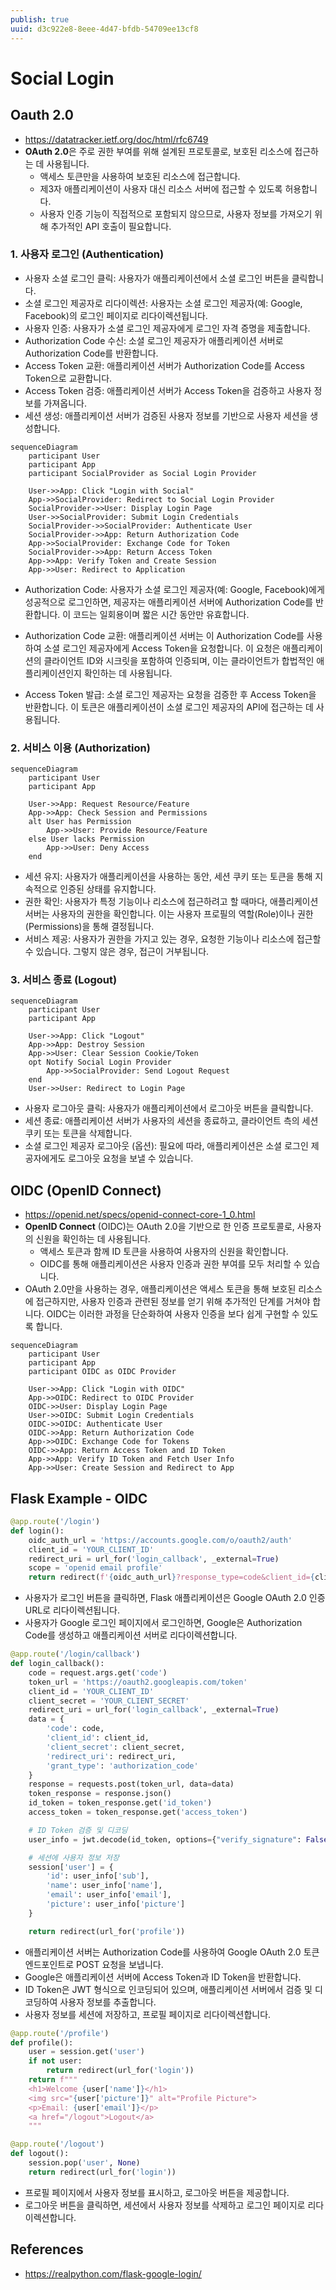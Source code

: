 ```yaml
---
publish: true
uuid: d3c922e8-8eee-4d47-bfdb-54709ee13cf8
---
```


# Social Login

## Oauth 2.0

- <https://datatracker.ietf.org/doc/html/rfc6749>
- **OAuth 2.0**은 주로 권한 부여를 위해 설계된 프로토콜로, 보호된 리소스에 접근하는 데 사용됩니다.
    - 액세스 토큰만을 사용하여 보호된 리소스에 접근합니다.
    - 제3자 애플리케이션이 사용자 대신 리소스 서버에 접근할 수 있도록 허용합니다.
    - 사용자 인증 기능이 직접적으로 포함되지 않으므로, 사용자 정보를 가져오기 위해 추가적인 API 호출이 필요합니다.

### 1. 사용자 로그인 (Authentication)

- 사용자 소셜 로그인 클릭: 사용자가 애플리케이션에서 소셜 로그인 버튼을 클릭합니다.
- 소셜 로그인 제공자로 리다이렉션: 사용자는 소셜 로그인 제공자(예: Google, Facebook)의 로그인 페이지로 리다이렉션됩니다.
- 사용자 인증: 사용자가 소셜 로그인 제공자에게 로그인 자격 증명을 제출합니다.
- Authorization Code 수신: 소셜 로그인 제공자가 애플리케이션 서버로 Authorization Code를 반환합니다.
- Access Token 교환: 애플리케이션 서버가 Authorization Code를 Access Token으로 교환합니다.
- Access Token 검증: 애플리케이션 서버가 Access Token을 검증하고 사용자 정보를 가져옵니다.
- 세션 생성: 애플리케이션 서버가 검증된 사용자 정보를 기반으로 사용자 세션을 생성합니다.

```mermaid
sequenceDiagram
    participant User
    participant App
    participant SocialProvider as Social Login Provider

    User->>App: Click "Login with Social"
    App->>SocialProvider: Redirect to Social Login Provider
    SocialProvider->>User: Display Login Page
    User->>SocialProvider: Submit Login Credentials
    SocialProvider->>SocialProvider: Authenticate User
    SocialProvider->>App: Return Authorization Code
    App->>SocialProvider: Exchange Code for Token
    SocialProvider->>App: Return Access Token
    App->>App: Verify Token and Create Session
    App->>User: Redirect to Application
```

- Authorization Code: 사용자가 소셜 로그인 제공자(예: Google, Facebook)에게 성공적으로 로그인하면, 제공자는 애플리케이션 서버에 Authorization Code를 반환합니다. 이 코드는 일회용이며 짧은 시간 동안만 유효합니다.

- Authorization Code 교환: 애플리케이션 서버는 이 Authorization Code를 사용하여 소셜 로그인 제공자에게 Access Token을 요청합니다. 이 요청은 애플리케이션의 클라이언트 ID와 시크릿을 포함하여 인증되며, 이는 클라이언트가 합법적인 애플리케이션인지 확인하는 데 사용됩니다.

- Access Token 발급: 소셜 로그인 제공자는 요청을 검증한 후 Access Token을 반환합니다. 이 토큰은 애플리케이션이 소셜 로그인 제공자의 API에 접근하는 데 사용됩니다.

### 2. 서비스 이용 (Authorization)

```mermaid
sequenceDiagram
    participant User
    participant App

    User->>App: Request Resource/Feature
    App->>App: Check Session and Permissions
    alt User has Permission
        App->>User: Provide Resource/Feature
    else User lacks Permission
        App->>User: Deny Access
    end
```

- 세션 유지: 사용자가 애플리케이션을 사용하는 동안, 세션 쿠키 또는 토큰을 통해 지속적으로 인증된 상태를 유지합니다.
- 권한 확인: 사용자가 특정 기능이나 리소스에 접근하려고 할 때마다, 애플리케이션 서버는 사용자의 권한을 확인합니다. 이는 사용자 프로필의 역할(Role)이나 권한(Permissions)을 통해 결정됩니다.
- 서비스 제공: 사용자가 권한을 가지고 있는 경우, 요청한 기능이나 리소스에 접근할 수 있습니다. 그렇지 않은 경우, 접근이 거부됩니다.

### 3. 서비스 종료 (Logout)

```mermaid
sequenceDiagram
    participant User
    participant App

    User->>App: Click "Logout"
    App->>App: Destroy Session
    App->>User: Clear Session Cookie/Token
    opt Notify Social Login Provider
        App->>SocialProvider: Send Logout Request
    end
    User->>User: Redirect to Login Page
```

- 사용자 로그아웃 클릭: 사용자가 애플리케이션에서 로그아웃 버튼을 클릭합니다.
- 세션 종료: 애플리케이션 서버가 사용자의 세션을 종료하고, 클라이언트 측의 세션 쿠키 또는 토큰을 삭제합니다.
- 소셜 로그인 제공자 로그아웃 (옵션): 필요에 따라, 애플리케이션은 소셜 로그인 제공자에게도 로그아웃 요청을 보낼 수 있습니다.

## OIDC (OpenID Connect)

- <https://openid.net/specs/openid-connect-core-1_0.html>
- **OpenID Connect** (OIDC)는 OAuth 2.0을 기반으로 한 인증 프로토콜로, 사용자의 신원을 확인하는 데 사용됩니다.
    - 액세스 토큰과 함께 ID 토큰을 사용하여 사용자의 신원을 확인합니다.
    - OIDC를 통해 애플리케이션은 사용자 인증과 권한 부여를 모두 처리할 수 있습니다.
- OAuth 2.0만을 사용하는 경우, 애플리케이션은 액세스 토큰을 통해 보호된 리소스에 접근하지만, 사용자 인증과 관련된 정보를 얻기 위해 추가적인 단계를 거쳐야 합니다. OIDC는 이러한 과정을 단순화하여 사용자 인증을 보다 쉽게 구현할 수 있도록 합니다.

```mermaid
sequenceDiagram
    participant User
    participant App
    participant OIDC as OIDC Provider

    User->>App: Click "Login with OIDC"
    App->>OIDC: Redirect to OIDC Provider
    OIDC->>User: Display Login Page
    User->>OIDC: Submit Login Credentials
    OIDC->>OIDC: Authenticate User
    OIDC->>App: Return Authorization Code
    App->>OIDC: Exchange Code for Tokens
    OIDC->>App: Return Access Token and ID Token
    App->>App: Verify ID Token and Fetch User Info
    App->>User: Create Session and Redirect to App
```

## Flask Example - OIDC

```python
@app.route('/login')
def login():
    oidc_auth_url = 'https://accounts.google.com/o/oauth2/auth'
    client_id = 'YOUR_CLIENT_ID'
    redirect_uri = url_for('login_callback', _external=True)
    scope = 'openid email profile'
    return redirect(f'{oidc_auth_url}?response_type=code&client_id={client_id}&redirect_uri={redirect_uri}&scope={scope}')

```

- 사용자가 로그인 버튼을 클릭하면, Flask 애플리케이션은 Google OAuth 2.0 인증 URL로 리다이렉션됩니다.
- 사용자가 Google 로그인 페이지에서 로그인하면, Google은 Authorization Code를 생성하고 애플리케이션 서버로 리다이렉션합니다.

```python
@app.route('/login/callback')
def login_callback():
    code = request.args.get('code')
    token_url = 'https://oauth2.googleapis.com/token'
    client_id = 'YOUR_CLIENT_ID'
    client_secret = 'YOUR_CLIENT_SECRET'
    redirect_uri = url_for('login_callback', _external=True)
    data = {
        'code': code,
        'client_id': client_id,
        'client_secret': client_secret,
        'redirect_uri': redirect_uri,
        'grant_type': 'authorization_code'
    }
    response = requests.post(token_url, data=data)
    token_response = response.json()
    id_token = token_response.get('id_token')
    access_token = token_response.get('access_token')

    # ID Token 검증 및 디코딩
    user_info = jwt.decode(id_token, options={"verify_signature": False})

    # 세션에 사용자 정보 저장
    session['user'] = {
        'id': user_info['sub'],
        'name': user_info['name'],
        'email': user_info['email'],
        'picture': user_info['picture']
    }

    return redirect(url_for('profile'))
```

- 애플리케이션 서버는 Authorization Code를 사용하여 Google OAuth 2.0 토큰 엔드포인트로 POST 요청을 보냅니다.
- Google은 애플리케이션 서버에 Access Token과 ID Token을 반환합니다.
- ID Token은 JWT 형식으로 인코딩되어 있으며, 애플리케이션 서버에서 검증 및 디코딩하여 사용자 정보를 추출합니다.
- 사용자 정보를 세션에 저장하고, 프로필 페이지로 리다이렉션합니다.

```python
@app.route('/profile')
def profile():
    user = session.get('user')
    if not user:
        return redirect(url_for('login'))
    return f"""
    <h1>Welcome {user['name']}</h1>
    <img src="{user['picture']}" alt="Profile Picture">
    <p>Email: {user['email']}</p>
    <a href="/logout">Logout</a>
    """

@app.route('/logout')
def logout():
    session.pop('user', None)
    return redirect(url_for('login'))
```

- 프로필 페이지에서 사용자 정보를 표시하고, 로그아웃 버튼을 제공합니다.
- 로그아웃 버튼을 클릭하면, 세션에서 사용자 정보를 삭제하고 로그인 페이지로 리다이렉션합니다.

## References

- <https://realpython.com/flask-google-login/>